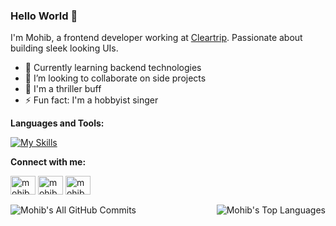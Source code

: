 <!-- markdownlint-disable MD033 -->

### Hello World 👋

I'm Mohib, a frontend developer working at [Cleartrip](https://www.cleartrip.com). Passionate about building sleek looking UIs.

- 🌱 Currently learning backend technologies
- 👯 I’m looking to collaborate on side projects
- 🎥 I'm a thriller buff
- ⚡ Fun fact: I'm a hobbyist singer

**Languages and Tools:**

[![My Skills](https://skills.thijs.gg/icons?i=js,ts,sass,tailwindcss,react,nextjs,redux,nodejs,express,mongodb,postgres)](https://skills.thijs.gg)

**Connect with me:**

<a href="https://twitter.com/mohibkay" target="blank"><img align="center" src="https://raw.githubusercontent.com/rahuldkjain/github-profile-readme-generator/master/src/images/icons/Social/twitter.svg" alt="mohibkay" height="30" width="40" /></a>
<a href="https://linkedin.com/in/mohibkay" target="blank"><img align="center" src="https://raw.githubusercontent.com/rahuldkjain/github-profile-readme-generator/master/src/images/icons/Social/linked-in-alt.svg" alt="mohibkay" height="30" width="40" /></a>
<a href="https://instagram.com/mohibkay" target="blank"><img align="center" src="https://raw.githubusercontent.com/rahuldkjain/github-profile-readme-generator/master/src/images/icons/Social/instagram.svg" alt="mohibkay" height="30" width="40" /></a>

<div style="display:flex; column-gap: 8px; margin-top: 1rem">
  <picture style="flex: 1; display: flex; align-items: stretch;">
  <source
    srcset="https://github-readme-stats.vercel.app/api?username=mohibkay&show_icons=true&include_all_commits=true&theme=dracula&hide_border=true"
    media="(prefers-color-scheme: dark)"
  />
  <source
    srcset="https://github-readme-stats.vercel.app/api?username=mohibkay&show_icons=true&include_all_commits=true&hide_border=false"
    media="(prefers-color-scheme: light), (prefers-color-scheme: no-preference)"
  />
  <img src="https://github-readme-stats.vercel.app/api?username=mohibkay&show_icons=true&include_all_commits=true&hide_border=true" alt="Mohib's All GitHub Commits"/>
</picture>

<picture>
  <source
    srcset="https://github-readme-stats.vercel.app/api/top-langs/?username=mohibkay&layout=compact&theme=dracula&hide_border=true"
    media="(prefers-color-scheme: dark)"
  />
  <source
    srcset="https://github-readme-stats.vercel.app/api/top-langs/?username=mohibkay&layout=compact&hide_border=true&hide_border=false"
    media="(prefers-color-scheme: light), (prefers-color-scheme: no-preference)"
  />
  <img src="https://github-readme-stats.vercel.app/api/top-langs/?username=mohibkay&layout=compact&hide_border=true&hide_border=true" alt="Mohib's Top Languages"/>
</picture>
</div>
